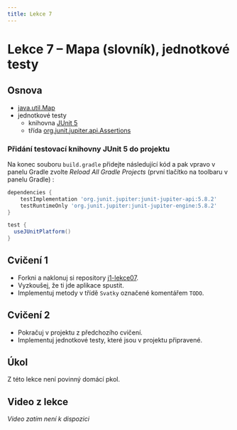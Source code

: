 ```yaml
---
title: Lekce 7
---
```

# Lekce 7 – Mapa (slovník), jednotkové testy

## Osnova
* [java.util.Map](https://docs.oracle.com/en/java/javase/11/docs/api/java.base/java/util/Map.html)
* jednotkové testy
  * knihovna [JUnit 5](https://junit.org/junit5/)
  * třída [org.junit.jupiter.api.Assertions](https://junit.org/junit5/docs/current/api/org.junit.jupiter.api/org/junit/jupiter/api/Assertions.html)

### Přidání testovací knihovny JUnit 5 do projektu
Na konec souboru `build.gradle` přidejte následující kód a pak vpravo v panelu Gradle zvolte *Reload All Gradle Projects* (první tlačítko na toolbaru v panelu Gradle) :
```groovy
dependencies {
    testImplementation 'org.junit.jupiter:junit-jupiter-api:5.8.2'
    testRuntimeOnly 'org.junit.jupiter:junit-jupiter-engine:5.8.2'
}

test {
  useJUnitPlatform()
}
```

## Cvičení 1
- Forkni a naklonuj si repository [j1-lekce07](https://github.com/FilipJirsak-Czechitas/j1-lekce07).
- Vyzkoušej, že ti jde aplikace spustit.
- Implementuj metody v třídě `Svatky` označené komentářem `TODO`.

## Cvičení 2
- Pokračuj v projektu z předchozího cvičení.
- Implementuj jednotkové testy, které jsou v projektu připravené.

## Úkol
Z této lekce není povinný domácí pkol.

## Video z lekce
*Video zatím není k dispozici*
